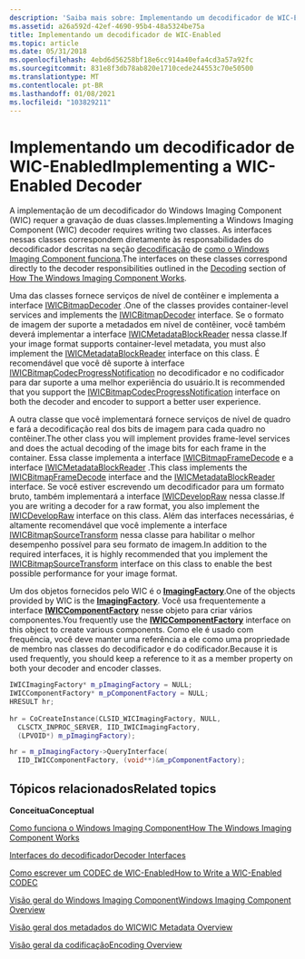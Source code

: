 ```yaml
---
description: 'Saiba mais sobre: Implementando um decodificador de WIC-Enabled'
ms.assetid: a26a592d-42ef-4690-95b4-48a5324be75a
title: Implementando um decodificador de WIC-Enabled
ms.topic: article
ms.date: 05/31/2018
ms.openlocfilehash: 4ebd6d56258bf18e6cc914a40efa4cd3a57a92fc
ms.sourcegitcommit: 831e8f3db78ab820e1710cede244553c70e50500
ms.translationtype: MT
ms.contentlocale: pt-BR
ms.lasthandoff: 01/08/2021
ms.locfileid: "103829211"
---
```

# <a name="implementing-a-wic-enabled-decoder"></a><span data-ttu-id="51264-103">Implementando um decodificador de WIC-Enabled</span><span class="sxs-lookup"><span data-stu-id="51264-103">Implementing a WIC-Enabled Decoder</span></span>


<span data-ttu-id="51264-104">A implementação de um decodificador do Windows Imaging Component (WIC) requer a gravação de duas classes.</span><span class="sxs-lookup"><span data-stu-id="51264-104">Implementing a Windows Imaging Component (WIC) decoder requires writing two classes.</span></span> <span data-ttu-id="51264-105">As interfaces nessas classes correspondem diretamente às responsabilidades do decodificador descritas na seção [decodificação](-wic-howwicworks.md) de [como o Windows Imaging Component funciona](-wic-howwicworks.md).</span><span class="sxs-lookup"><span data-stu-id="51264-105">The interfaces on these classes correspond directly to the decoder responsibilities outlined in the [Decoding](-wic-howwicworks.md) section of [How The Windows Imaging Component Works](-wic-howwicworks.md).</span></span>

<span data-ttu-id="51264-106">Uma das classes fornece serviços de nível de contêiner e implementa a interface [IWICBitmapDecoder](-wic-imp-iwicbitmapdecoder.md) .</span><span class="sxs-lookup"><span data-stu-id="51264-106">One of the classes provides container-level services and implements the [IWICBitmapDecoder](-wic-imp-iwicbitmapdecoder.md) interface.</span></span> <span data-ttu-id="51264-107">Se o formato de imagem der suporte a metadados em nível de contêiner, você também deverá implementar a interface [IWICMetadataBlockReader](-wic-imp-iwicmetadatablockreader.md) nessa classe.</span><span class="sxs-lookup"><span data-stu-id="51264-107">If your image format supports container-level metadata, you must also implement the [IWICMetadataBlockReader](-wic-imp-iwicmetadatablockreader.md) interface on this class.</span></span> <span data-ttu-id="51264-108">É recomendável que você dê suporte à interface [IWICBitmapCodecProgressNotification](-wic-imp-iwicbitmapcodecprogressnotification-decoder.md) no decodificador e no codificador para dar suporte a uma melhor experiência do usuário.</span><span class="sxs-lookup"><span data-stu-id="51264-108">It is recommended that you support the [IWICBitmapCodecProgressNotification](-wic-imp-iwicbitmapcodecprogressnotification-decoder.md) interface on both the decoder and encoder to support a better user experience.</span></span>

<span data-ttu-id="51264-109">A outra classe que você implementará fornece serviços de nível de quadro e fará a decodificação real dos bits de imagem para cada quadro no contêiner.</span><span class="sxs-lookup"><span data-stu-id="51264-109">The other class you will implement provides frame-level services and does the actual decoding of the image bits for each frame in the container.</span></span> <span data-ttu-id="51264-110">Essa classe implementa a interface [IWICBitmapFrameDecode](-wic-imp-iwicbitmapframedecode.md) e a interface [IWICMetadataBlockReader](-wic-imp-iwicmetadatablockreader.md) .</span><span class="sxs-lookup"><span data-stu-id="51264-110">This class implements the [IWICBitmapFrameDecode](-wic-imp-iwicbitmapframedecode.md) interface and the [IWICMetadataBlockReader](-wic-imp-iwicmetadatablockreader.md) interface.</span></span> <span data-ttu-id="51264-111">Se você estiver escrevendo um decodificador para um formato bruto, também implementará a interface [IWICDevelopRaw](-wic-imp-iwicdevelopraw.md) nessa classe.</span><span class="sxs-lookup"><span data-stu-id="51264-111">If you are writing a decoder for a raw format, you also implement the [IWICDevelopRaw](-wic-imp-iwicdevelopraw.md) interface on this class.</span></span> <span data-ttu-id="51264-112">Além das interfaces necessárias, é altamente recomendável que você implemente a interface [IWICBitmapSourceTransform](-wic-imp-iwicmetadatablockreader.md) nessa classe para habilitar o melhor desempenho possível para seu formato de imagem.</span><span class="sxs-lookup"><span data-stu-id="51264-112">In addition to the required interfaces, it is highly recommended that you implement the [IWICBitmapSourceTransform](-wic-imp-iwicmetadatablockreader.md) interface on this class to enable the best possible performance for your image format.</span></span>

<span data-ttu-id="51264-113">Um dos objetos fornecidos pelo WIC é o [**ImagingFactory**](/windows/desktop/api/Wincodec/nn-wincodec-iwicimagingfactory).</span><span class="sxs-lookup"><span data-stu-id="51264-113">One of the objects provided by WIC is the [**ImagingFactory**](/windows/desktop/api/Wincodec/nn-wincodec-iwicimagingfactory).</span></span> <span data-ttu-id="51264-114">Você usa frequentemente a interface [**IWICComponentFactory**](/windows/desktop/api/Wincodecsdk/nn-wincodecsdk-iwiccomponentfactory) nesse objeto para criar vários componentes.</span><span class="sxs-lookup"><span data-stu-id="51264-114">You frequently use the [**IWICComponentFactory**](/windows/desktop/api/Wincodecsdk/nn-wincodecsdk-iwiccomponentfactory) interface on this object to create various components.</span></span> <span data-ttu-id="51264-115">Como ele é usado com frequência, você deve manter uma referência a ele como uma propriedade de membro nas classes do decodificador e do codificador.</span><span class="sxs-lookup"><span data-stu-id="51264-115">Because it is used frequently, you should keep a reference to it as a member property on both your decoder and encoder classes.</span></span>


```C++
IWICImagingFactory* m_pImagingFactory = NULL;
IWICComponentFactory* m_pComponentFactory = NULL;
HRESULT hr;
      
hr = CoCreateInstance(CLSID_WICImagingFactory, NULL,
  CLSCTX_INPROC_SERVER, IID_IWICImagingFactory,
  (LPVOID*) m_pImagingFactory);

hr = m_pImagingFactory->QueryInterface(
  IID_IWICComponentFactory, (void**)&m_pComponentFactory);
```



## <a name="related-topics"></a><span data-ttu-id="51264-116">Tópicos relacionados</span><span class="sxs-lookup"><span data-stu-id="51264-116">Related topics</span></span>

<dl> <dt>

<span data-ttu-id="51264-117">**Conceitua**</span><span class="sxs-lookup"><span data-stu-id="51264-117">**Conceptual**</span></span>
</dt> <dt>

[<span data-ttu-id="51264-118">Como funciona o Windows Imaging Component</span><span class="sxs-lookup"><span data-stu-id="51264-118">How The Windows Imaging Component Works</span></span>](-wic-howwicworks.md)
</dt> <dt>

[<span data-ttu-id="51264-119">Interfaces do decodificador</span><span class="sxs-lookup"><span data-stu-id="51264-119">Decoder Interfaces</span></span>](-wic-decoderinterfaces.md)
</dt> <dt>

[<span data-ttu-id="51264-120">Como escrever um CODEC de WIC-Enabled</span><span class="sxs-lookup"><span data-stu-id="51264-120">How to Write a WIC-Enabled CODEC</span></span>](-wic-howtowriteacodec.md)
</dt> <dt>

[<span data-ttu-id="51264-121">Visão geral do Windows Imaging Component</span><span class="sxs-lookup"><span data-stu-id="51264-121">Windows Imaging Component Overview</span></span>](-wic-about-windows-imaging-codec.md)
</dt> <dt>

[<span data-ttu-id="51264-122">Visão geral dos metadados do WIC</span><span class="sxs-lookup"><span data-stu-id="51264-122">WIC Metadata Overview</span></span>](-wic-about-metadata.md)
</dt> <dt>

[<span data-ttu-id="51264-123">Visão geral da codificação</span><span class="sxs-lookup"><span data-stu-id="51264-123">Encoding Overview</span></span>](-wic-creating-encoder.md)
</dt> </dl>

 

 



